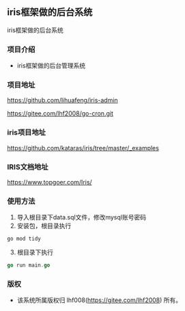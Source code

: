 ## iris框架做的后台系统

iris框架做的后台系统


### 项目介绍

*  iris框架做的后台管理系统

### 项目地址
https://github.com/lihuafeng/iris-admin

https://gitee.com/lhf2008/go-cron.git


### iris项目地址
https://github.com/kataras/iris/tree/master/_examples

### IRIS文档地址
https://www.topgoer.com/Iris/

### 使用方法
1. 导入根目录下data.sql文件，修改mysql账号密码
2. 安装包，根目录执行
```go3wee
go mod tidy
```
3. 根目录下执行
```go
go run main.go
```

### 版权

*  该系统所属版权归 lhf008(https://gitee.com/lhf2008) 所有。
